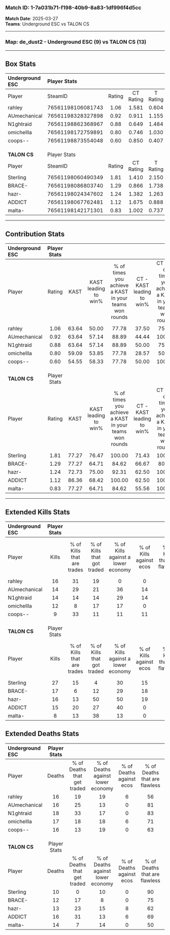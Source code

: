 ### Match ID: 1-7a031b71-f198-40b9-8a83-1df996f4d5cc  
**Match Date**: 2025-03-27  
**Teams**: Underground ESC vs TALON CS  

---  

### **Map**: de_dust2 - Underground ESC (9) vs TALON CS (13)  
---  

## Box Stats  

| **Underground ESC** | Player Stats      |        |           |          |       |       |       |         |        |      |     |
| :- | :- | :-: | :-: | :-: | :-: | :-: | :-: | :-: | :-: | :-: | :-: |
| Player              | SteamID           | Rating | CT Rating | T Rating | KAST  |  ADR  | Kills | Assists | Deaths | K/D  | HS% |
| rahley              | 76561198106081743 |  1.06  |   1.581   |  0.604   | 63.64 | 85.4  |  16   |    4    |   16   | 1.00 | 56  |
| AUmechanical        | 76561198328327898 |  0.92  |   0.911   |  1.155   | 63.64 | 70.6  |  14   |    2    |   16   | 0.88 | 42  |
| N1ghtraid           | 76561198862368967 |  0.88  |   0.649   |  1.484   | 63.64 | 70.4  |  14   |    4    |   18   | 0.78 | 50  |
| omichellla          | 76561198172759891 |  0.80  |   0.746   |  1.030   | 59.09 | 66.4  |  12   |    8    |   17   | 0.71 | 66  |
| coops--             | 76561198873554048 |  0.60  |   0.850   |  0.407   | 54.55 | 50.3  |   9   |    3    |   16   | 0.56 | 77  |
|                     |                   |        |           |          |       |       |       |         |        |      |     |
|                     |                   |        |           |          |       |       |       |         |        |      |     |
|                     |                   |        |           |          |       |       |       |         |        |      |     |
| **TALON CS**        | Player Stats      |        |           |          |       |       |       |         |        |      |     |
| Player              | SteamID           | Rating | CT Rating | T Rating | KAST  |  ADR  | Kills | Assists | Deaths | K/D  | HS% |
| Sterling            | 76561198060490349 |  1.81  |   1.410   |  2.150   | 77.27 | 115.5 |  27   |    0    |   10   | 2.70 | 29  |
| BRACE-              | 76561198086803740 |  1.29  |   0.866   |  1.738   | 77.27 | 83.2  |  17   |    5    |   12   | 1.42 | 47  |
| hazr-               | 76561198024347602 |  1.24  |   1.382   |  1.263   | 72.73 | 91.0  |  16   |   10    |   13   | 1.23 | 62  |
| ADDICT              | 76561198067762481 |  1.12  |   1.675   |  0.888   | 86.36 | 63.4  |  15   |    5    |   16   | 0.94 | 53  |
| malta-              | 76561198142171301 |  0.83  |   1.002   |  0.737   | 77.27 | 62.8  |   8   |    7    |   14   | 0.57 | 25  |
---  

## Contribution Stats  

| **Underground ESC** | Player Stats |       |                      |                                                        |                           |                                                             |                          |                                                            |
| :- | :-: | :-: | :-: | :-: | :-: | :-: | :-: | :-: |
| Player              |    Rating    | KAST  | KAST leading to win% | % of times you achieve a KAST in your teams won rounds | CT - KAST leading to win% | CT - % of times you achieve a KAST in your teams won rounds | T - KAST leading to win% | T - % of times you achieve a KAST in your teams won rounds |
| rahley              |     1.06     | 63.64 |        50.00         |                         77.78                          |           37.50           |                            75.00                            |          66.67           |                           80.00                            |
| AUmechanical        |     0.92     | 63.64 |        57.14         |                         88.89                          |           44.44           |                           100.00                            |          80.00           |                           80.00                            |
| N1ghtraid           |     0.88     | 63.64 |        57.14         |                         88.89                          |           50.00           |                            75.00                            |          62.50           |                           100.00                           |
| omichellla          |     0.80     | 59.09 |        53.85         |                         77.78                          |           28.57           |                            50.00                            |          83.33           |                           100.00                           |
| coops--             |     0.60     | 54.55 |        58.33         |                         77.78                          |           50.00           |                           100.00                            |          75.00           |                           60.00                            |
|                     |              |       |                      |                                                        |                           |                                                             |                          |                                                            |
|                     |              |       |                      |                                                        |                           |                                                             |                          |                                                            |
|                     |              |       |                      |                                                        |                           |                                                             |                          |                                                            |
| **TALON CS**        | Player Stats |       |                      |                                                        |                           |                                                             |                          |                                                            |
| Player              |    Rating    | KAST  | KAST leading to win% | % of times you achieve a KAST in your teams won rounds | CT - KAST leading to win% | CT - % of times you achieve a KAST in your teams won rounds | T - KAST leading to win% | T - % of times you achieve a KAST in your teams won rounds |
| Sterling            |     1.81     | 77.27 |        76.47         |                         100.00                         |           71.43           |                           100.00                            |          80.00           |                           100.00                           |
| BRACE-              |     1.29     | 77.27 |        64.71         |                         84.62                          |           66.67           |                            80.00                            |          63.64           |                           87.50                            |
| hazr-               |     1.24     | 72.73 |        75.00         |                         92.31                          |           62.50           |                           100.00                            |          87.50           |                           87.50                            |
| ADDICT              |     1.12     | 86.36 |        68.42         |                         100.00                         |           62.50           |                           100.00                            |          72.73           |                           100.00                           |
| malta-              |     0.83     | 77.27 |        64.71         |                         84.62                          |           55.56           |                           100.00                            |          75.00           |                           75.00                            |
---  

## Extended Kills Stats  

| **Underground ESC** | Player Stats |                            |                            |                                    |                         |                              |                                 |                                       |                    |           |
| :- | :-: | :-: | :-: | :-: | :-: | :-: | :-: | :-: | :-: | :-: |
| Player              |    Kills     | % of Kills that are trades | % of Kills that got traded | % of Kills against a lower economy | % of Kills against ecos | % of Kills that are flawless | % of Kills that are close duels | % of Kills that are assisted by flash | Pistol Round Kills | AWP Kills |
| rahley              |      16      |             31             |             19             |                 0                  |            0            |              69              |                0                |                   0                   |         2          |     0     |
| AUmechanical        |      14      |             29             |             21             |                 36                 |           14            |              86              |                0                |                  14                   |         2          |     0     |
| N1ghtraid           |      14      |             14             |             14             |                 29                 |           14            |              71              |                7                |                   7                   |         0          |     9     |
| omichellla          |      12      |             8              |             17             |                 17                 |            0            |              67              |               17                |                  17                   |         1          |     1     |
| coops--             |      9       |             33             |             11             |                 11                 |           11            |              33              |                0                |                   0                   |         1          |     0     |
|                     |              |                            |                            |                                    |                         |                              |                                 |                                       |                    |           |
|                     |              |                            |                            |                                    |                         |                              |                                 |                                       |                    |           |
|                     |              |                            |                            |                                    |                         |                              |                                 |                                       |                    |           |
| **TALON CS**        | Player Stats |                            |                            |                                    |                         |                              |                                 |                                       |                    |           |
| Player              |    Kills     | % of Kills that are trades | % of Kills that got traded | % of Kills against a lower economy | % of Kills against ecos | % of Kills that are flawless | % of Kills that are close duels | % of Kills that are assisted by flash | Pistol Round Kills | AWP Kills |
| Sterling            |      27      |             15             |             4              |                 30                 |           15            |              81              |                0                |                  11                   |         2          |    17     |
| BRACE-              |      17      |             6              |             12             |                 29                 |           18            |              71              |               12                |                   6                   |         2          |     0     |
| hazr-               |      16      |             13             |             50             |                 50                 |           19            |              63              |               13                |                  13                   |         1          |     0     |
| ADDICT              |      15      |             20             |             27             |                 40                 |            0            |              60              |               13                |                   7                   |         1          |     0     |
| malta-              |      8       |             13             |             38             |                 13                 |            0            |              75              |               13                |                   0                   |         1          |     0     |
## Extended Deaths Stats  

| **Underground ESC** | Player Stats |                             |                                   |                          |                               |                            |                           |               |
| :- | :-: | :-: | :-: | :-: | :-: | :-: | :-: | :-: |
| Player              |    Deaths    | % of Deaths that get traded | % of Deaths against lower economy | % of Deaths against ecos | % of Deaths that are flawless | % of Deaths that are close | % of Deaths while blinded | Deaths to AWP |
| rahley              |      16      |             19              |                19                 |            6             |              56               |             19             |             0             |       3       |
| AUmechanical        |      16      |             25              |                13                 |            0             |              81               |             6              |            13             |       3       |
| N1ghtraid           |      18      |             33              |                17                 |            0             |              83               |             6              |            11             |       5       |
| omichellla          |      17      |             18              |                18                 |            6             |              71               |             6              |            12             |       3       |
| coops--             |      16      |             13              |                19                 |            0             |              63               |             6              |             6             |       3       |
|                     |              |                             |                                   |                          |                               |                            |                           |               |
|                     |              |                             |                                   |                          |                               |                            |                           |               |
|                     |              |                             |                                   |                          |                               |                            |                           |               |
| **TALON CS**        | Player Stats |                             |                                   |                          |                               |                            |                           |               |
| Player              |    Deaths    | % of Deaths that get traded | % of Deaths against lower economy | % of Deaths against ecos | % of Deaths that are flawless | % of Deaths that are close | % of Deaths while blinded | Deaths to AWP |
| Sterling            |      10      |              0              |                10                 |            0             |              90               |             0              |             0             |       3       |
| BRACE-              |      12      |             17              |                 8                 |            0             |              75               |             8              |            17             |       2       |
| hazr-               |      13      |             23              |                15                 |            8             |              62               |             0              |             8             |       4       |
| ADDICT              |      16      |             31              |                13                 |            6             |              69               |             0              |             0             |       1       |
| malta-              |      14      |              7              |                14                 |            0             |              50               |             14             |            14             |       0       |
